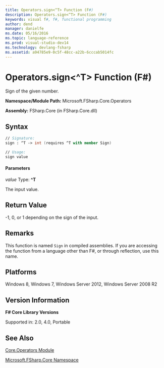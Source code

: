 ```yaml
---
title: Operators.sign<^T> Function (F#)
description: Operators.sign<^T> Function (F#)
keywords: visual f#, f#, functional programming
author: dend
manager: danielfe
ms.date: 05/16/2016
ms.topic: language-reference
ms.prod: visual-studio-dev14
ms.technology: devlang-fsharp
ms.assetid: a94785e9-0c5f-48cc-a22b-6cccab5014fc
---
```


# Operators.sign<^T> Function (F#)

Sign of the given number.

**Namespace/Module Path:** Microsoft.FSharp.Core.Operators

**Assembly:** FSharp.Core (in FSharp.Core.dll)


## Syntax

```fsharp
// Signature:
sign : ^T -> int (requires ^T with member Sign)

// Usage:
sign value
```

#### Parameters
*value*
Type: **^T**


The input value.

## Return Value

-1, 0, or 1 depending on the sign of the input.

## Remarks
This function is named `Sign` in compiled assemblies. If you are accessing the function from a language other than F#, or through reflection, use this name.

## Platforms
Windows 8, Windows 7, Windows Server 2012, Windows Server 2008 R2

## Version Information
**F# Core Library Versions**

Supported in: 2.0, 4.0, Portable

## See Also
[Core.Operators Module](Core.Operators-Module-%5BFSharp%5D.md)

[Microsoft.FSharp.Core Namespace](Microsoft.FSharp.Core-Namespace-%5BFSharp%5D.md)
